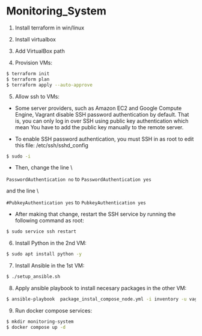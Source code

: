 # Monitoring_System
1. Install terraform in win/linux

2. Install virtualbox 

3. Add VirtualBox path 

4. Provision VMs:
```bash
$ terraform init
$ terraform plan
$ terraform apply --auto-approve
```

5. Allow ssh to VMs:
- Some server providers, such as Amazon EC2 and Google Compute Engine, Vagrant disable SSH password authentication by default. 
That is, you can only log in over SSH using public key authentication which mean You have to add the public key manually to the remote server.

- To enable SSH password authentication, you must SSH in as root to edit this file: /etc/ssh/sshd_config 
```bash
$ sudo -i 
```
- Then, change the line \

`PasswordAuthentication no`    to      `PasswordAuthentication yes`

and the line \

`#PubkeyAuthentication yes` to `PubkeyAuthentication yes`

- After making that change, restart the SSH service by running the following command as root:
```bash
$ sudo service ssh restart
```

6. Install Python in the 2nd  VM:
```bash
$ sudo apt install python -y
```

7. Install Ansible in the 1st VM:
```bash
$ ./setup_ansible.sh
```

8. Apply ansible playbook to install necesary packages in the other VM:
```bash
$ ansible-playbook  package_instal_compose_node.yml -i inventory -u vagrant --ask-pass
```

9. Run docker compose services:
```bash
$ mkdir monitoring-system
$ docker compose up -d
```